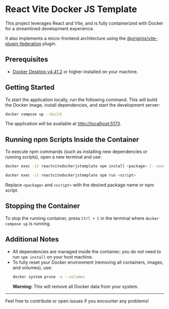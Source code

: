 # React Vite Docker JS Template

This project leverages React and Vite, and is fully containerized with Docker for a streamlined development experience.

It also implements a micro-frontend architecture using the [@originjs/vite-plugin-federation](https://github.com/originjs/vite-plugin-federation) plugin.

## Prerequisites

- [Docker Desktop v4.41.2](https://www.docker.com/products/docker-desktop/) or higher installed on your machine.

## Getting Started

To start the application locally, run the following command. This will build the Docker image, install dependencies, and start the development server:

```bash
docker compose up --build
```

The application will be available at [http://localhost:5173](http://localhost:5173).

## Running npm Scripts Inside the Container

To execute npm commands (such as installing new dependencies or running scripts), open a new terminal and use:

```bash
docker exec -it reactvitedockerjstemplate npm install <package> [--save-dev]
```

```bash
docker exec -it reactvitedockerjstemplate npm run <script>
```

Replace `<package>` and `<script>` with the desired package name or npm script.

## Stopping the Container

To stop the running container, press `Ctrl + C` in the terminal where `docker compose up` is running.

## Additional Notes

- All dependencies are managed inside the container; you do not need to run `npm install` on your host machine.
- To fully reset your Docker environment (removing all containers, images, and volumes), use:
  ```bash
  docker system prune -a --volumes
  ```
  **Warning:** This will remove all Docker data from your system.

---

Feel free to contribute or open issues if you encounter any problems!
